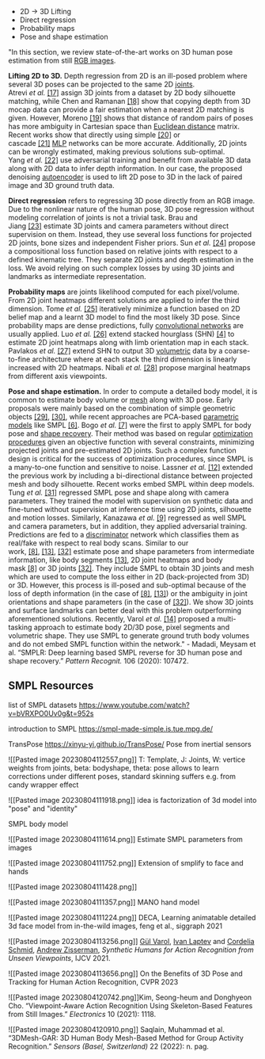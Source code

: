 - 2D -> 3D Lifting
- Direct regression
- Probability maps
- Pose and shape estimation

"In this section, we review state-of-the-art works on 3D human pose estimation from still [RGB images](https://www.sciencedirect.com/topics/engineering/rgb-image "Learn more about RGB images from ScienceDirect's AI-generated Topic Pages").

**Lifting 2D to 3D.** Depth regression from 2D is an ill-posed problem where several 3D poses can be projected to the same 2D [joints](https://www.sciencedirect.com/topics/engineering/joints-structural-components "Learn more about joints from ScienceDirect's AI-generated Topic Pages"). Atrevi _et al._ [[17]](https://www.sciencedirect.com/science/article/pii/S0031320320302752#bib0017) assign 3D joints from a dataset by 2D body silhouette matching, while Chen and Ramanan [[18]](https://www.sciencedirect.com/science/article/pii/S0031320320302752#bib0018) show that copying depth from 3D mocap data can provide a fair estimation when a nearest 2D matching is given. However, Moreno [[19]](https://www.sciencedirect.com/science/article/pii/S0031320320302752#bib0019) shows that distance of random pairs of poses has more ambiguity in Cartesian space than [Euclidean distance](https://www.sciencedirect.com/topics/engineering/euclidean-distance "Learn more about Euclidean distance from ScienceDirect's AI-generated Topic Pages") matrix. Recent works show that directly using simple [[20]](https://www.sciencedirect.com/science/article/pii/S0031320320302752#bib0020) or cascade [[21]](https://www.sciencedirect.com/science/article/pii/S0031320320302752#bib0021) [MLP](https://www.sciencedirect.com/topics/computer-science/multilayer-perceptron "Learn more about MLP from ScienceDirect's AI-generated Topic Pages") networks can be more accurate. Additionally, 2D joints can be wrongly estimated, making previous solutions sub-optimal. Yang _et al._ [[22]](https://www.sciencedirect.com/science/article/pii/S0031320320302752#bib0022) use adversarial training and benefit from available 3D data along with 2D data to infer depth information. In our case, the proposed denoising [autoencoder](https://www.sciencedirect.com/topics/computer-science/autoencoder "Learn more about autoencoder from ScienceDirect's AI-generated Topic Pages") is used to lift 2D pose to 3D in the lack of paired image and 3D ground truth data.

**Direct regression** refers to regressing 3D pose directly from an RGB image. Due to the nonlinear nature of the human pose, 3D pose regression without modeling correlation of joints is not a trivial task. Brau and Jiang [[23]](https://www.sciencedirect.com/science/article/pii/S0031320320302752#bib0023) estimate 3D joints and camera parameters without direct supervision on them. Instead, they use several loss functions for projected 2D joints, bone sizes and independent Fisher priors. Sun _et al._ [[24]](https://www.sciencedirect.com/science/article/pii/S0031320320302752#bib0024) propose a compositional loss function based on relative joints with respect to a defined kinematic tree. They separate 2D joints and depth estimation in the loss. We avoid relying on such complex losses by using 3D joints and landmarks as intermediate representation.

**Probability maps** are joints likelihood computed for each pixel/volume. From 2D joint heatmaps different solutions are applied to infer the third dimension. Tome _et al._ [[25]](https://www.sciencedirect.com/science/article/pii/S0031320320302752#bib0025) iteratively minimize a function based on 2D belief map and a learnt 3D model to find the most likely 3D pose. Since probability maps are dense predictions, fully [convolutional networks](https://www.sciencedirect.com/topics/computer-science/convolutional-network "Learn more about convolutional networks from ScienceDirect's AI-generated Topic Pages") are usually applied. Luo _et al._ [[26]](https://www.sciencedirect.com/science/article/pii/S0031320320302752#bib0026) extend stacked hourglass (SHN) [[4]](https://www.sciencedirect.com/science/article/pii/S0031320320302752#bib0004) to estimate 2D joint heatmaps along with limb orientation map in each stack. Pavlakos _et al._ [[27]](https://www.sciencedirect.com/science/article/pii/S0031320320302752#bib0027) extend SHN to output 3D [volumetric](https://www.sciencedirect.com/topics/engineering/volumetrics "Learn more about volumetric from ScienceDirect's AI-generated Topic Pages") data by a coarse-to-fine architecture where at each stack the third dimension is linearly increased with 2D heatmaps. Nibali _et al._ [[28]](https://www.sciencedirect.com/science/article/pii/S0031320320302752#bib0028) propose marginal heatmaps from different axis viewpoints.

**Pose and shape estimation.** In order to compute a detailed body model, it is common to estimate body volume or [mesh](https://www.sciencedirect.com/topics/engineering/meshes "Learn more about mesh from ScienceDirect's AI-generated Topic Pages") along with 3D pose. Early proposals were mainly based on the combination of simple geometric objects [[29]](https://www.sciencedirect.com/science/article/pii/S0031320320302752#bib0029), [[30]](https://www.sciencedirect.com/science/article/pii/S0031320320302752#bib0030), while recent approaches are PCA-based [parametric models](https://www.sciencedirect.com/topics/computer-science/parametric-model "Learn more about parametric models from ScienceDirect's AI-generated Topic Pages") like SMPL [[6]](https://www.sciencedirect.com/science/article/pii/S0031320320302752#bib0006). Bogo _et al._ [[7]](https://www.sciencedirect.com/science/article/pii/S0031320320302752#bib0007) were the first to apply SMPL for body pose and [shape recovery](https://www.sciencedirect.com/topics/computer-science/shape-recovery "Learn more about shape recovery from ScienceDirect's AI-generated Topic Pages"). Their method was based on regular [optimization procedures](https://www.sciencedirect.com/topics/engineering/optimisation-procedure "Learn more about optimization procedures from ScienceDirect's AI-generated Topic Pages") given an objective function with several constraints, minimizing projected joints and pre-estimated 2D joints. Such a complex function design is critical for the success of optimization procedures, since SMPL is a many-to-one function and sensitive to noise. Lassner _et al._ [[12]](https://www.sciencedirect.com/science/article/pii/S0031320320302752#bib0012) extended the previous work by including a bi-directional distance between projected mesh and body silhouette. Recent works embed SMPL within deep models. Tung _et al._ [[31]](https://www.sciencedirect.com/science/article/pii/S0031320320302752#bib0031) regressed SMPL pose and shape along with camera parameters. They trained the model with supervision on synthetic data and fine-tuned without supervision at inference time using 2D joints, silhouette and motion losses. Similarly, Kanazawa _et al._ [[9]](https://www.sciencedirect.com/science/article/pii/S0031320320302752#bib0009) regressed as well SMPL and camera parameters, but in addition, they applied adversarial training. Predictions are fed to a [discriminator](https://www.sciencedirect.com/topics/engineering/discriminator "Learn more about discriminator from ScienceDirect's AI-generated Topic Pages") network which classifies them as real/fake with respect to real body scans. Similar to our work, [[8]](https://www.sciencedirect.com/science/article/pii/S0031320320302752#bib0008), [[13]](https://www.sciencedirect.com/science/article/pii/S0031320320302752#bib0013), [[32]](https://www.sciencedirect.com/science/article/pii/S0031320320302752#bib0032) estimate pose and shape parameters from intermediate information, like body segments [[13]](https://www.sciencedirect.com/science/article/pii/S0031320320302752#bib0013), 2D joint heatmaps and body mask [[8]](https://www.sciencedirect.com/science/article/pii/S0031320320302752#bib0008) or 3D joints [[32]](https://www.sciencedirect.com/science/article/pii/S0031320320302752#bib0032). They include SMPL to obtain 3D joints and mesh which are used to compute the loss either in 2D (back-projected from 3D) or 3D. However, this process is ill-posed and sub-optimal because of the loss of depth information (in the case of [[8]](https://www.sciencedirect.com/science/article/pii/S0031320320302752#bib0008), [[13]](https://www.sciencedirect.com/science/article/pii/S0031320320302752#bib0013)) or the ambiguity in joint orientations and shape parameters (in the case of [[32]](https://www.sciencedirect.com/science/article/pii/S0031320320302752#bib0032)). We show 3D joints and surface landmarks can better deal with this problem outperforming aforementioned solutions. Recently, Varol _et al._ [[14]](https://www.sciencedirect.com/science/article/pii/S0031320320302752#bib0014) proposed a multi-tasking approach to estimate body 2D/3D pose, pixel segments and volumetric shape. They use SMPL to generate ground truth body volumes and do not embed SMPL function within the network." - Madadi, Meysam et al. “SMPLR: Deep learning based SMPL reverse for 3D human pose and shape recovery.” _Pattern Recognit._ 106 (2020): 107472.



## SMPL Resources

list of SMPL datasets https://www.youtube.com/watch?v=bVRXPO0Uv0g&t=952s

introduction to SMPL https://smpl-made-simple.is.tue.mpg.de/ 

TransPose https://xinyu-yi.github.io/TransPose/ Pose from inertial sensors

![[Pasted image 20230804112557.png]]
T: Template, J: Joints, W: vertice weights from joints, beta: bodyshape, theta: pose 
allows to learn corrections under different poses, standard skinning suffers e.g. from candy wrapper effect

![[Pasted image 20230804111918.png]]
idea is factorization of 3d model into "pose" and "identity"

SMPL body model


![[Pasted image 20230804111614.png]]
Estimate SMPL parameters from images

![[Pasted image 20230804111752.png]]
Extension of smplify to face and hands

![[Pasted image 20230804111428.png]]

![[Pasted image 20230804111357.png]]
MANO hand model

![[Pasted image 20230804111224.png]] DECA, Learning animatable detailed 3d face model from in-the-wild images, feng et al., siggraph 2021

![[Pasted image 20230804113256.png]]
[Gül Varol](https://imagine.enpc.fr/~varolg/), [Ivan Laptev](http://www.di.ens.fr/~laptev/) and [Cordelia Schmid](https://thoth.inrialpes.fr/~schmid/), [Andrew Zisserman](https://www.robots.ox.ac.uk/~az/), _Synthetic Humans for Action Recognition from Unseen Viewpoints_, IJCV 2021.

![[Pasted image 20230804113656.png]]
On the Benefits of 3D Pose and Tracking for Human Action Recognition, CVPR 2023

![[Pasted image 20230804120742.png]]Kim, Seong-heum and Donghyeon Cho. “Viewpoint-Aware Action Recognition Using Skeleton-Based Features from Still Images.” _Electronics_ 10 (2021): 1118.


![[Pasted image 20230804120910.png]]
Saqlain, Muhammad et al. “3DMesh-GAR: 3D Human Body Mesh-Based Method for Group Activity Recognition.” _Sensors (Basel, Switzerland)_ 22 (2022): n. pag.




